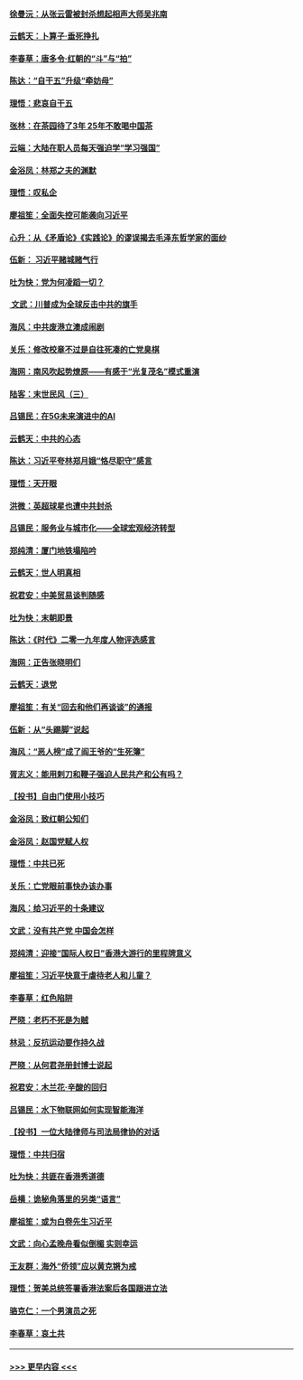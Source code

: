 #### [徐曼沅：从张云雷被封杀想起相声大师吴兆南](../pages/nsc993/n11741816.md?t=12250211) 
#### [云鹤天：卜算子‧垂死挣扎](../pages/nsc993/n11739956.md?t=12250211) 
#### [李春草：唐多令‧红朝的“斗”与“拍”](../pages/nsc993/n11739830.md?t=12250211) 
#### [陈达：“自干五”升级“牵妨母”](../pages/nsc993/n11739724.md?t=12250211) 
#### [理悟：悲哀自干五](../pages/nsc993/n11739547.md?t=12250211) 
#### [张林：在茶园待了3年 25年不敢喝中国茶](../pages/nsc993/n11739240.md?t=12250211) 
#### [云端：大陆在职人员每天强迫学“学习强国”](../pages/nsc993/n11738735.md?t=12250211) 
#### [金浴凤：林郑之夫的渊默](../pages/nsc993/n11737735.md?t=12250211) 
#### [理悟：叹私企](../pages/nsc993/n11737715.md?t=12250211) 
#### [廖祖笙：全面失控可能袭向习近平](../pages/nsc993/n11737704.md?t=12250211) 
#### [心升：从《矛盾论》《实践论》的谬误揭去毛泽东哲学家的面纱](../pages/nsc993/n11736962.md?t=12250211) 
#### [伍新： 习近平赌城赌气行](../pages/nsc993/n11736929.md?t=12250211) 
#### [吐为快：党为何凌蹈一切？](../pages/nsc993/n11736915.md?t=12250211) 
#### [ 文武：川普成为全球反击中共的旗手](../pages/nsc993/n11736882.md?t=12250211) 
#### [海风：中共废港立澳成闹剧](../pages/nsc993/n11735857.md?t=12250211) 
#### [关乐：修改校章不过是自往死凑的亡党臭棋](../pages/nsc993/n11735097.md?t=12250211) 
#### [海网：南风吹起势燎原——有感于“光复茂名”模式重演](../pages/nsc993/n11732308.md?t=12250211) 
#### [陆客：末世民风（三）](../pages/nsc993/n11732211.md?t=12250211) 
#### [吕锡民：在5G未来演进中的AI](../pages/nsc993/n11730010.md?t=12250211) 
#### [云鹤天：中共的心态](../pages/nsc993/n11729906.md?t=12250211) 
#### [陈达：习近平夸林郑月娥“恪尽职守”感言](../pages/nsc993/n11729881.md?t=12250211) 
#### [理悟：天开眼](../pages/nsc993/n11729699.md?t=12250211) 
#### [洪微：英超球星也遭中共封杀](../pages/nsc993/n11727243.md?t=12250211) 
#### [吕锡民：服务业与城市化——全球宏观经济转型](../pages/nsc993/n11725845.md?t=12250211) 
#### [郑纯清：厦门地铁塌陷吟](../pages/nsc993/n11725813.md?t=12250211) 
#### [云鹤天：世人明真相](../pages/nsc993/n11725621.md?t=12250211) 
#### [祝君安：中美贸易谈判随感](../pages/nsc993/n11725609.md?t=12250211) 
#### [吐为快：末朝即景](../pages/nsc993/n11723365.md?t=12250211) 
#### [陈达：《时代》二零一九年度人物评选感言](../pages/nsc993/n11723337.md?t=12250211) 
#### [海网：正告张晓明们](../pages/nsc993/n11723228.md?t=12250211) 
#### [云鹤天：退党](../pages/nsc993/n11723056.md?t=12250211) 
#### [廖祖笙：有关“回去和他们再谈谈”的通报](../pages/nsc993/n11722442.md?t=12250211) 
#### [伍新：从“头踢脚”说起](../pages/nsc993/n11722429.md?t=12250211) 
#### [海风：“恶人榜”成了阎王爷的“生死簿”](../pages/nsc993/n11722272.md?t=12250211) 
#### [胥志义：能用剌刀和鞭子强迫人民共产和公有吗？](../pages/nsc993/n11720569.md?t=12250211) 
#### [【投书】自由门使用小技巧](../pages/nsc993/n11720180.md?t=12250211) 
#### [金浴凤：致红朝公知们](../pages/nsc993/n11720563.md?t=12250211) 
#### [金浴凤：赵国党赋人权](../pages/nsc993/n11720533.md?t=12250211) 
#### [理悟：中共已死](../pages/nsc993/n11720233.md?t=12250211) 
#### [关乐：亡党眼前事快办该办事](../pages/nsc993/n11719160.md?t=12250211) 
#### [海风：给习近平的十条建议](../pages/nsc993/n11717616.md?t=12250211) 
#### [文武：没有共产党 中国会怎样](../pages/nsc993/n11717584.md?t=12250211) 
#### [郑纯清：迎接“国际人权日”香港大游行的里程牌意义](../pages/nsc993/n11717417.md?t=12250211) 
#### [廖祖笙：习近平快意于虐待老人和儿童？](../pages/nsc993/n11715313.md?t=12250211) 
#### [李春草：红色陷阱](../pages/nsc993/n11715029.md?t=12250211) 
#### [严晓：老朽不死是为贼](../pages/nsc993/n11712910.md?t=12250211) 
#### [林忌：反抗运动要作持久战](../pages/nsc993/n11712623.md?t=12250211) 
#### [严晓：从何君尧册封博士说起](../pages/nsc993/n11712465.md?t=12250211) 
#### [祝君安：木兰花·辛酸的回归](../pages/nsc993/n11712381.md?t=12250211) 
#### [吕锡民：水下物联网如何实现智能海洋](../pages/nsc993/n11711158.md?t=12250211) 
#### [【投书】一位大陆律师与司法局律协的对话](../pages/nsc993/n11709675.md?t=12250211) 
#### [理悟：中共归宿](../pages/nsc993/n11710059.md?t=12250211) 
#### [吐为快：共匪在香港秀道德](../pages/nsc993/n11709979.md?t=12250211) 
#### [岳横：诡秘角落里的另类“语言”](../pages/nsc993/n11709792.md?t=12250211) 
#### [廖祖笙：或为白卷先生习近平](../pages/nsc993/n11708330.md?t=12250211) 
#### [文武：向心孟晚舟看似倒楣 实则幸运](../pages/nsc993/n11708236.md?t=12250211) 
#### [王友群：海外“侨领”应以黄克锵为戒](../pages/nsc993/n11706176.md?t=12250211) 
#### [理悟：贺美总统签署香港法案后各国跟进立法](../pages/nsc993/n11706853.md?t=12250211) 
#### [骆克仁：一个男演员之死](../pages/nsc993/n11706677.md?t=12250211) 
#### [李春草：哀土共](../pages/nsc993/n11706255.md?t=12250211) 

----
#### [ >>> 更早内容 <<< ](../indexes/nsc993-earlier.md)
